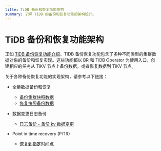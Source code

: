 ```yaml
---
title: TiDB 备份和恢复功能架构
summary: 了解 TiDB 的备份和恢复功能的架构设计。
---
```


# TiDB 备份和恢复功能架构

正如 [TiDB 备份恢复功能介绍](/br/backup-and-restore-overview.md)，TiDB 备份恢复功能包含了多种不同类型的集群数据对象的备份和恢复实现。这些功能都以 BR 和 TiDB Operator 为使用入口，创建相应的任务从 TiKV 节点上备份数据，或者恢复数据到 TiKV 节点。

关于各种备份恢复功能的实现架构，请参考以下链接：

- 全量数据备份和恢复

    - [备份集群快照数据](/br/br-snapshot-architecture.md#备份流程)
    - [恢复快照备份数据](/br/br-snapshot-architecture.md#恢复流程)

- 数据变更日志备份

    - [日志备份 - 备份 kv 数据变更](/br/br-log-architecture.md#日志备份)

- Point in time recovery (PITR)

    - [恢复到指定时间点](/br/br-log-architecture.md#pitr)
